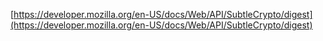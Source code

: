 
[https://developer.mozilla.org/en-US/docs/Web/API/SubtleCrypto/digest](https://developer.mozilla.org/en-US/docs/Web/API/SubtleCrypto/digest)